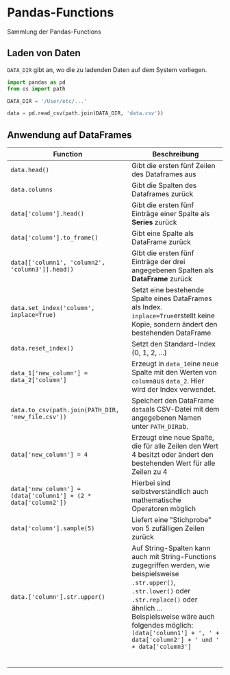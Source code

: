 # Pandas-Functions

Sammlung der Pandas-Functions

## Laden von Daten

`DATA_DIR` gibt an, wo die zu ladenden Daten auf dem System vorliegen.

```python
import pandas as pd
from os import path

DATA_DIR = '/User/etc/...'

data = pd.read_csv(path.join(DATA_DIR, 'data.csv'))
```



## Anwendung auf DataFrames

| Function                                                     | Beschreibung                                                 |
| ------------------------------------------------------------ | ------------------------------------------------------------ |
| `data.head()`                                                | Gibt die ersten fünf Zeilen des Dataframes aus               |
| `data.columns`                                               | Gibt die Spalten des Dataframes zurück                       |
| `data['column'].head()`                                      | Gibt die ersten fünf Einträge einer Spalte als **Series** zurück |
| `data['column'].to_frame()`                                  | Gibt eine Spalte als DataFrame zurück                        |
| `data[['column1', 'column2', 'column3']].head()`             | GIbt die ersten fünf Einträge der drei angegebenen Spalten als **DataFrame** zurück |
| `data.set_index('column', inplace=True)`                     | Setzt eine bestehende Spalte eines DataFrames als Index. `inplace=True`erstellt keine Kopie, sondern ändert den bestehenden DataFrame |
| `data.reset_index()`                                         | Setzt den Standard-Index (0, 1, 2, ...)                      |
| `data_1['new_column'] = data_2['column']`                    | Erzeugt in `data_1`eine neue Spalte mit den Werten von `column`aus `data_2`. Hier wird der Index verwendet. |
| `data.to_csv(path.join(PATH_DIR, 'new_file.csv'))`           | Speichert den DataFrame `data`als CSV-Datei mit dem angegebenen Namen unter `PATH_DIR`ab. |
| `data['new_column'] = 4`                                     | Erzeugt eine neue Spalte, die für alle Zeilen den Wert 4 besitzt oder ändert den bestehenden Wert für alle Zeilen zu 4 |
| `data['new_column'] = (data['column1'] + (2 * data['column2'])` | Hierbei sind selbstverständlich auch mathematische Operatoren möglich |
| `data['column'].sample(5)`                                   | Liefert eine "Stichprobe" von 5 zufälligen Zeilen zurück     |
| `data.['column'].str.upper()`                                | Auf String-Spalten kann auch mit String-Functions zugegriffen werden, wie beispielsweise `.str.upper()`, `.str.lower()` oder `.str.replace()` oder ähnlich ...<br />Beispielsweise wäre auch folgendes möglich:<br />`(data['column1'] + ', ' + data['column2'] + ' und ' + data['column3']` |
|                                                              |                                                              |
|                                                              |                                                              |
|                                                              |                                                              |
|                                                              |                                                              |
|                                                              |                                                              |
|                                                              |                                                              |
